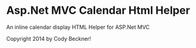 Asp.Net MVC Calendar Html Helper
================================
An inline calendar display HTML Helper for ASP.Net MVC

Copyright 2014 by Cody Beckner!
